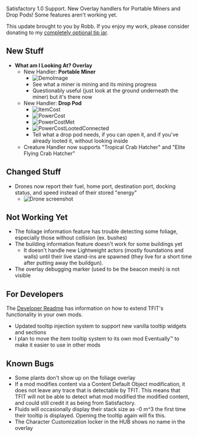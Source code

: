 Satisfactory 1.0 Support. New Overlay handlers for Portable Miners and Drop Pods! Some features aren't working yet.




This update brought to you by Robb.
If you enjoy my work, please consider donating to my [completely optional tip jar](https://ko-fi.com/robb4).

## New Stuff

- **What am I Looking At? Overlay**
  - New Handler: **Portable Miner**
    - ![DemoImage](https://i.imgur.com/mXSY1L6.jpeg)
    - See what a miner is mining and its mining progress
    - Questionably useful (just look at the ground underneath the miner) but it's there now
  - New Handler: **Drop Pod**
    - ![ItemCost](https://i.imgur.com/tRrpwPd.jpeg)
    - ![PowerCost](https://i.imgur.com/AXTKQbt.jpeg)
    - ![PowerCostMet](https://i.imgur.com/Kw3Mcbv.jpeg)
    - ![PowerCostLootedConnected](https://i.imgur.com/kdnnmfv.jpeg)
    - Tell what a drop pod needs, if you can open it, and if you've already looted it, without looking inside
  - Creature Handler now supports "Tropical Crab Hatcher" and "Elite Flying Crab Hatcher"

<!-- - New config option: Fix Base-Game Thousands Separator Bug
  - No longer needed since 1.0 -->

## Changed Stuff

- Drones now report their fuel, home port, destination port, docking status, and speed instead of their stored "energy"
  - ![Drone screenshot](https://i.imgur.com/oXIlUC9.jpeg)

## Not Working Yet

- The foliage information feature has trouble detecting some foliage, especially those without collision (ex. bushes)
- The building information feature doesn't work for some buildings yet
  - It doesn't handle new Lightweight actors (mostly foundations and walls) until their live stand-ins are spawned (they live for a short time after putting away the buildgun).
- The overlay debugging marker (used to be the beacon mesh) is not visible

## For Developers

The [Developer Readme](https://github.com/blockout22/TFIT/blob/main/DEV_README.md) has information on how to extend TFIT's functionality in your own mods.

- Updated tooltip injection system to support new vanilla tooltip widgets and sections
- I plan to move the item tooltip system to its own mod Eventually:tm: to make it easier to use in other mods
<!-- for future: tooltip ability to request setting mDiv to Visible instead of collapsed for non equipment/stat items -->

## Known Bugs

- Some plants don't show up on the foliage overlay
- If a mod modifies content via a Content Default Object modification, it does not leave any trace that is detectable by TFIT. This means that TFIT will not be able to detect what mod modified the modified content, and could still credit it as being from Satisfactory.
- Fluids will occasionally display their stack size as -0 m^3 the first time their tooltip is displayed. Opening the tooltip again will fix this.
- The Character Customization locker in the HUB shows no name in the overlay
